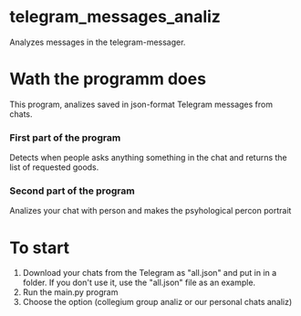 # telegram_messages_analiz
Analyzes messages in the telegram-messager.
# Wath the programm does
This program, analizes saved in json-format Telegram messages from chats.
### First part of the program
Detects when people asks anything something in the chat and returns the list of requested goods.
### Second part of the program 
Analizes your chat with person and makes the psyhological percon portrait
# To start
1) Download your chats from the Telegram as "all.json" and put in in a folder. If you don't use it, use the "all.json" file as an example.
2) Run the main.py program
3) Choose the option (collegium group analiz or our personal chats analiz)
